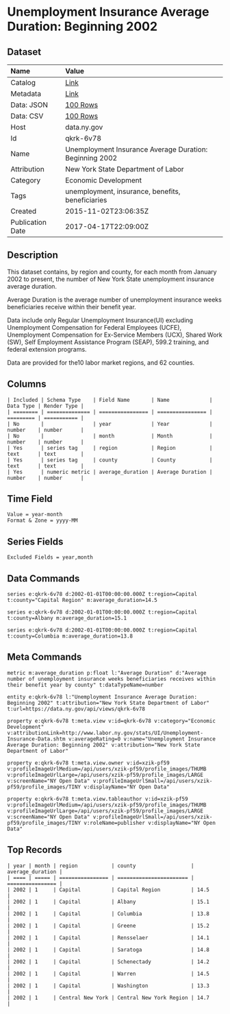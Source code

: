 # Unemployment Insurance Average Duration: Beginning 2002

## Dataset

| Name | Value |
| :--- | :---- |
| Catalog | [Link](https://catalog.data.gov/dataset/unemployment-insurance-average-duration-beginning-2006) |
| Metadata | [Link](https://data.ny.gov/api/views/qkrk-6v78) |
| Data: JSON | [100 Rows](https://data.ny.gov/api/views/qkrk-6v78/rows.json?max_rows=100) |
| Data: CSV | [100 Rows](https://data.ny.gov/api/views/qkrk-6v78/rows.csv?max_rows=100) |
| Host | data.ny.gov |
| Id | qkrk-6v78 |
| Name | Unemployment Insurance Average Duration: Beginning 2002 |
| Attribution | New York State Department of Labor |
| Category | Economic Development |
| Tags | unemployment, insurance, benefits, beneficiaries |
| Created | 2015-11-02T23:06:35Z |
| Publication Date | 2017-04-17T22:09:00Z |

## Description

This dataset contains, by region and county, for each month from January 2002 to present, the number of New York State unemployment insurance average duration.

Average Duration is the average number of unemployment insurance weeks beneficiaries receive within their benefit year.

Data include only Regular Unemployment  Insurance(UI) excluding Unemployment Compensation for Federal Employees (UCFE), Unemployment Compensation for Ex-Service Members (UCX), Shared Work (SW), Self Employment Assistance Program (SEAP), 599.2 training, and federal extension programs.

Data are provided for the10 labor market regions, and 62 counties.

## Columns

```ls
| Included | Schema Type    | Field Name       | Name             | Data Type | Render Type |
| ======== | ============== | ================ | ================ | ========= | =========== |
| No       |                | year             | Year             | number    | number      |
| No       |                | month            | Month            | number    | number      |
| Yes      | series tag     | region           | Region           | text      | text        |
| Yes      | series tag     | county           | County           | text      | text        |
| Yes      | numeric metric | average_duration | Average Duration | number    | number      |
```

## Time Field

```ls
Value = year-month
Format & Zone = yyyy-MM
```

## Series Fields

```ls
Excluded Fields = year,month
```

## Data Commands

```ls
series e:qkrk-6v78 d:2002-01-01T00:00:00.000Z t:region=Capital t:county="Capital Region" m:average_duration=14.5

series e:qkrk-6v78 d:2002-01-01T00:00:00.000Z t:region=Capital t:county=Albany m:average_duration=15.1

series e:qkrk-6v78 d:2002-01-01T00:00:00.000Z t:region=Capital t:county=Columbia m:average_duration=13.8
```

## Meta Commands

```ls
metric m:average_duration p:float l:"Average Duration" d:"Average number of unemployment insurance weeks beneficiaries receives within their benefit year by county" t:dataTypeName=number

entity e:qkrk-6v78 l:"Unemployment Insurance Average Duration: Beginning 2002" t:attribution="New York State Department of Labor" t:url=https://data.ny.gov/api/views/qkrk-6v78

property e:qkrk-6v78 t:meta.view v:id=qkrk-6v78 v:category="Economic Development" v:attributionLink=http://www.labor.ny.gov/stats/UI/Unemployment-Insurance-Data.shtm v:averageRating=0 v:name="Unemployment Insurance Average Duration: Beginning 2002" v:attribution="New York State Department of Labor"

property e:qkrk-6v78 t:meta.view.owner v:id=xzik-pf59 v:profileImageUrlMedium=/api/users/xzik-pf59/profile_images/THUMB v:profileImageUrlLarge=/api/users/xzik-pf59/profile_images/LARGE v:screenName="NY Open Data" v:profileImageUrlSmall=/api/users/xzik-pf59/profile_images/TINY v:displayName="NY Open Data"

property e:qkrk-6v78 t:meta.view.tableauthor v:id=xzik-pf59 v:profileImageUrlMedium=/api/users/xzik-pf59/profile_images/THUMB v:profileImageUrlLarge=/api/users/xzik-pf59/profile_images/LARGE v:screenName="NY Open Data" v:profileImageUrlSmall=/api/users/xzik-pf59/profile_images/TINY v:roleName=publisher v:displayName="NY Open Data"
```

## Top Records

```ls
| year | month | region           | county                  | average_duration | 
| ==== | ===== | ================ | ======================= | ================ | 
| 2002 | 1     | Capital          | Capital Region          | 14.5             | 
| 2002 | 1     | Capital          | Albany                  | 15.1             | 
| 2002 | 1     | Capital          | Columbia                | 13.8             | 
| 2002 | 1     | Capital          | Greene                  | 15.2             | 
| 2002 | 1     | Capital          | Rensselaer              | 14.1             | 
| 2002 | 1     | Capital          | Saratoga                | 14.8             | 
| 2002 | 1     | Capital          | Schenectady             | 14.2             | 
| 2002 | 1     | Capital          | Warren                  | 14.5             | 
| 2002 | 1     | Capital          | Washington              | 13.3             | 
| 2002 | 1     | Central New York | Central New York Region | 14.7             | 
```